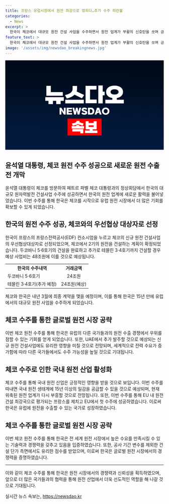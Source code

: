 ```yaml
---
title: 프랑스 유럽시장에서 원전 최강으로 꺾히다…추가 수주 파란불
categories:
  - News
excerpt: >
  한국이 체코에서 대규모 원전 건설 사업을 수주하면서 원전 업계가 부활의 신호탄을 쏘며 긍정적인 전망이다. 한국의 팀코리아 컨소시엄이 프랑스 컨소시엄을 누르고 체코 신규 원전 건설사업의 우선협상대상자로 선정됐으며, 향후 2기의 원전 건설이 확정됐다. 이번 수주를 통해 국내 원전 생태계에 15년 이상의 일감을 공급하는 것으로 전망되며, 프랑스를 제치고 EU에서 첫 수주에 성공한 것으로 평가받고 있다. 이로 인해 기업들은 체코를 교두보로 다른 유럽 시장에서도 우위를 선점할 수 있을 것으로 예상된다.
feature_text: >
  한국이 체코에서 대규모 원전 건설 사업을 수주하면서 원전 업계가 부활의 신호탄을 쏘며 긍정적인 전망이다. 한국의 팀코리아 컨소시엄이 프랑스 컨소시엄을 누르고 체코 신규 원전 건설사업의 우선협상대상자로 선정됐으며, 향후 2기의 원전 건설이 확정됐다. 이번 수주를 통해 국내 원전 생태계에 15년 이상의 일감을 공급하는 것으로 전망되며, 프랑스를 제치고 EU에서 첫 수주에 성공한 것으로 평가받고 있다. 이로 인해 기업들은 체코를 교두보로 다른 유럽 시장에서도 우위를 선점할 수 있을 것으로 예상된다.
image: '/assets/img/newsdao_breakingnews.jpg'
---
```


<p><img src="/assets/img/newsdao_breakingnews.jpg" alt="firstkoreanews 속보" /></p>

<h2>윤석열 대통령, 체코 원전 수주 성공으로 새로운 원전 수출전 개막</h2>

<p data-ke-size="size16">윤석열 대통령이 체코를 방문하여 페트르 파벨 체코 대통령과의 정상회담에서 한국의 대규모 원자력발전 건설사업 수주에 성공하면서 한국의 원전 업계에 새로운 활력을 불어넣었습니다. 이번 수주를 통해 한국은 체코를 시작으로 유럽 원전 시장에서 더 많은 기회를 확보할 수 있게 되었습니다.</p>

<h2 data-ke-size="size26">한국의 원전 수주 성공, 체코와의 우선협상 대상자로 선정</h2>

<p>한국이 프랑스의 프랑스전력공사(EDF) 컨소시엄을 누르고 체코의 신규 원전 건설사업의 우선협상대상자로 선정되었으며, 체코에서 2기의 원전을 건설하는 계획이 확정되었습니다. 두코바니 5·6호기의 건설을 완료하고 추가로 테믈린 3·4호기까지 건설할 경우 예상 사업비는 48조원에 이를 것으로 예상됩니다.</p>

<table>
  <tr>
    <td style="text-align: center; height: 17px;"><b>한국의 수주내역</b></td>
    <td style="text-align: center; height: 17px;"><b>거래금액</b></td>
  </tr>
  <tr>
    <td style="text-align: left;">두코바니 5·6호기</td>
    <td style="text-align: center;">24조원</td>
  </tr>
  <tr>
    <td style="text-align: left;">테믈린 3·4호기(추가 예정)</td>
    <td style="text-align: center;">24조원(예상)</td>
  </tr>
</table>

<p>체코와 한국은 내년 3월에 최종 계약을 맺을 예정이며, 이를 통해 한국은 15년 만에 유럽에서의 대규모 원전 사업을 수주하게 되었습니다.</p>

<h2 data-ke-size="size26">체코 수주를 통한 글로벌 원전 시장 공략</h2>

<p>이번 체코 원전 수주를 통해 한국은 유럽의 다른 국가들과의 원전 수출 경쟁에서 우위를 점할 수 있는 기회를 얻게 되었습니다. 또한, UAE에서 추가 발주할 것으로 예상되는 신규 원전 건설사업에도 유리한 영향을 미칠 것으로 전망되며, 세계적으로 전력 수요가 증가함에 따라 다른 국가들에서도 수주 가능성을 높일 것으로 기대됩니다.</p>

<h2 data-ke-size="size26">체코 수주로 인한 국내 원전 산업 활성화</h2>

<p>체코 수주를 통해 국내 원전 산업은 긍정적인 영향을 받을 것으로 보입니다. 이번 수주를 따내면 국내 원전 생태계에 15년 이상의 일감을 공급할 수 있을 것으로 예상되며, 현재 위축된 원전 업계가 다시 부흥할 것으로 전망됩니다. 또한, 이번 수주를 통해 EU 내 원전 건설 최강국으로 평가되는 프랑스를 제치고 EU에서 첫 수주에 성공하였습니다. 이로써 한국은 유럽에 원전을 수출할 수 있는 국가로 성장하였습니다.</p>

<h2 data-ke-size="size26">체코 수주를 통한 글로벌 원전 시장 공략</h2>

<p>이번 체코 원전 수주를 통해 한국은 전 세계 원전 시장에서 높은 수요를 만족시킬 수 있는 기술력과 경쟁력을 갖추고 있음을 입증하였습니다. 또한, 공사 기간 변수를 제외한 건설 단가 측면에서도 유리한 점수를 받았으며, 이로써 한국은 글로벌 원전 시장에서의 경쟁력을 증명하였습니다.</p>

<hr>

<p data-ke-size="size16">이와 같이 체코 수주를 통해 한국은 원전 시장에서의 경쟁력과 신뢰성을 획득하였으며, 앞으로 더 많은 국가들과의 협력을 통해 원전 산업에서 더욱 선도적인 역할을 해 나갈 것으로 기대됩니다.</p>
실시간 뉴스 속보는, <a href="https://newsdao.kr" rel="dofollow">https://newsdao.kr</a>


